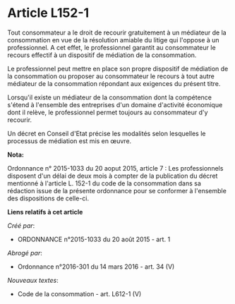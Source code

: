 # Article L152-1

Tout consommateur a le droit de recourir gratuitement à un médiateur de la consommation en vue de la résolution amiable du
litige qui l'oppose à un professionnel. A cet effet, le professionnel garantit au consommateur le recours effectif à un
dispositif de médiation de la consommation. 

Le professionnel peut mettre en place son propre dispositif de médiation de la consommation ou proposer au consommateur le
recours à tout autre médiateur de la consommation répondant aux exigences du présent titre. 

Lorsqu'il existe un médiateur de la consommation dont la compétence s'étend à l'ensemble des entreprises d'un domaine
d'activité économique dont il relève, le professionnel permet toujours au consommateur d'y recourir. 

Un décret en Conseil d'Etat précise les modalités selon lesquelles le processus de médiation est mis en œuvre.

**Nota:**

Ordonnance n° 2015-1033 du 20 aoput 2015, article 7 : Les professionnels disposent d'un délai de deux mois à compter de la
publication du décret mentionné à l'article L. 152-1 du code de la consommation dans sa rédaction issue de la présente
ordonnance pour se conformer à l'ensemble des dispositions de celle-ci.

**Liens relatifs à cet article**

_Créé par_:

  - ORDONNANCE n°2015-1033 du 20 août 2015 - art. 1

_Abrogé par_:

  - Ordonnance n°2016-301 du 14 mars 2016 - art. 34 (V)

_Nouveaux textes_:

  - Code de la consommation - art. L612-1 (V)
